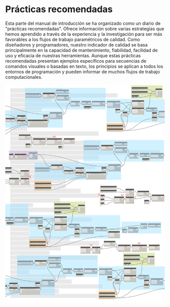 

# Prácticas recomendadas

Esta parte del manual de introducción se ha organizado como un diario de "prácticas recomendadas". Ofrece información sobre varias estrategias que hemos aprendido a través de la experiencia y la investigación para ser más favorables a los flujos de trabajo paramétricos de calidad. Como diseñadores y programadores, nuestro indicador de calidad se basa principalmente en la capacidad de mantenimiento, fiabilidad, facilidad de uso y eficacia de nuestras herramientas. Aunque estas prácticas recomendadas presentan ejemplos específicos para secuencias de comandos visuales o basadas en texto, los principios se aplican a todos los entornos de programación y pueden informar de muchos flujos de trabajo computacionales.

![](images/13-1/best-practices-cover.jpg)

